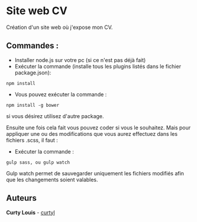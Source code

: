 # Site web CV

Création d'un site web où j'expose mon CV.

## Commandes :

* Installer node.js sur votre pc (si ce n'est pas déjà fait)
* Exécuter la commande (installe tous les plugins listés dans le fichier package.json):
```
npm install
```
* Vous pouvez exécuter la commande :
```
npm install -g bower
```
si vous désirez utilisez d'autre package.

Ensuite une fois cela fait vous pouvez coder si vous le souhaitez. Mais pour appliquer une ou des modifications que vous aurez effectuez dans les fichiers .scss, il faut :
* Exécuter la commande :
```
gulp sass, ou gulp watch
```
Gulp watch permet de sauvegarder uniquement les fichiers modifiés afin que les changements soient valables.
## Auteurs

**Curty Louis** - [curtyl](https://github.com/curtyl)
